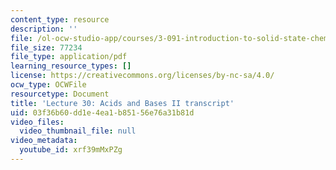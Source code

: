 ```yaml
---
content_type: resource
description: ''
file: /ol-ocw-studio-app/courses/3-091-introduction-to-solid-state-chemistry-fall-2018/xrf39mMxPZg_transcript.pdf
file_size: 77234
file_type: application/pdf
learning_resource_types: []
license: https://creativecommons.org/licenses/by-nc-sa/4.0/
ocw_type: OCWFile
resourcetype: Document
title: 'Lecture 30: Acids and Bases II transcript'
uid: 03f36b60-dd1e-4ea1-b851-56e76a31b81d
video_files:
  video_thumbnail_file: null
video_metadata:
  youtube_id: xrf39mMxPZg
---
```


